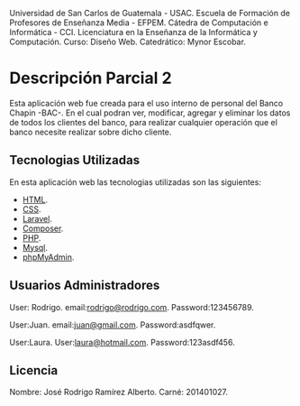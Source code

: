 Universidad de San Carlos de Guatemala - USAC.
Escuela de Formación de Profesores de Enseñanza Media - EFPEM.
Cátedra de Computación e Informática - CCI.
Licenciatura en la Enseñanza de la Informática y Computación.
Curso: Diseño Web.
Catedrático: Mynor Escobar.
# Descripción Parcial 2

Esta aplicación web fue creada para el uso interno de personal del Banco Chapin -BAC-.
En el cual podran ver, modificar, agregar y eliminar los datos de todos los clientes del banco, para realizar cualquier operación que el banco necesite realizar sobre dicho cliente.


## Tecnologias Utilizadas

En esta aplicación web las tecnologias utilizadas son las siguientes:

- [HTML](https://www.w3schools.com/html/).
- [CSS](https://www.w3schools.com/css/).
- [Laravel](https://laravel.com/).
- [Composer](https://getcomposer.org/).
- [PHP](https://www.php.net/).
- [Mysql](https://www.mysql.com/).
- [phpMyAdmin](https://www.phpmyadmin.net/).



## Usuarios Administradores
User: Rodrigo.
email:rodrigo@rodrigo.com.
Password:123456789.

User:Juan.
email:juan@gmail.com.
Password:asdfqwer.

User:Laura.
User:laura@hotmail.com.
Password:123asdf456.

## Licencia
Nombre: José Rodrigo Ramírez Alberto.
Carné: 201401027.

